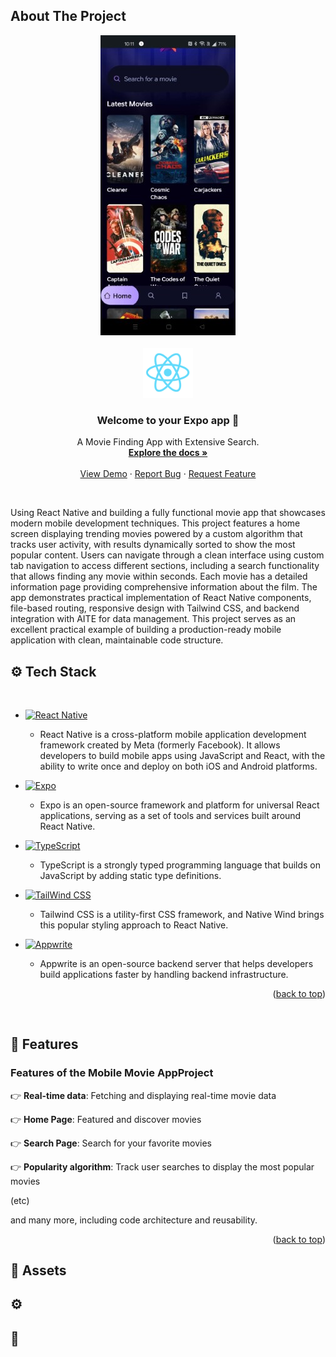 <!-- Improved compatibility of back to top link: See: https://github.com/rayanthoney/ram_movie_app/pull/73 -->

<a id="readme-top"></a>

<!-- ABOUT THE PROJECT -->

## About The Project

<!-- [![Product Name Screen Shot][product-screenshot]](https://example.com) -->

<div align="center" >
<!-- link to project -->
    <a href='-URL TO DEMO GOES HERE-'>
    <!-- link to local image -->
        <img src="assets/images/rn_movie.jpg" alt="" height=""/>
    </a>
</div>

<br>
<div align="center">
   <a href="https://github.com/rayanthoney/ram_movie_app">
    <img src="assets/images/react-logo.png" alt="Logo" width="80" height="80">
  </a>

  <h3 align="center">Welcome to your Expo app 👋</h3>

   <p align="center">
    A Movie Finding App with Extensive Search.
    <br />
    <a href="https://github.com/rayanthoney/ram_movie_app"><strong>Explore the docs »</strong></a>
    <br />
    <br />
    <a href="https://github.com/rayanthoney/ram_movie_app">View Demo</a>
    &middot;
    <a href="https://github.com/rayanthoney/ram_movie_app/issues/new?labels=bug&template=bug-report---.md">Report Bug</a>
    &middot;
    <a href="https://github.com/rayanthoney/ram_movie_app/issues/new?labels=enhancement&template=feature-request---.md">Request Feature</a>
  </p>
</div>
<br>

Using React Native and building a fully functional movie app that showcases modern mobile development techniques. This project features a home screen displaying trending movies powered by a custom algorithm that tracks user activity, with results dynamically sorted to show the most popular content. Users can navigate through a clean interface using custom tab navigation to access different sections, including a search functionality that allows finding any movie within seconds. Each movie has a detailed information page providing comprehensive information about the film. The app demonstrates practical implementation of React Native components, file-based routing, responsive design with Tailwind CSS, and backend integration with AITE for data management. This project serves as an excellent practical example of building a production-ready mobile application with clean, maintainable code structure.

<!-- Tech Stack -->

## ⚙️ Tech Stack

<br>

- [![React Native][React_Native]][React_Native-url]

  - React Native is a cross-platform mobile application development framework created by Meta (formerly Facebook). It allows developers to build mobile apps using JavaScript and React, with the ability to write once and deploy on both iOS and Android platforms.

- [![Expo][Expo]][Expo-url]

  - Expo is an open-source framework and platform for universal React applications, serving as a set of tools and services built around React Native.

- [![TypeScript][TypeScript]][TypeScript-url]

  - TypeScript is a strongly typed programming language that builds on JavaScript by adding static type definitions.

- [![TailWind CSS][Tailwind]][TailWind-url]

  - Tailwind CSS is a utility-first CSS framework, and Native Wind brings this popular styling approach to React Native.

- [![Appwrite][Appwrite]][Appwrite-url]
  - Appwrite is an open-source backend server that helps developers build applications faster by handling backend infrastructure.
    <br>

  <p align="right">(<a href="#readme-top">back to top</a>)</p>

 <!-- React Native translates your JavaScript code into native UI components, providing near-native performance while maintaining a web developer-friendly experience. -->

  <!-- It significantly simplifies React Native development by handling the complex native build environment setup, providing access to native device features through JavaScript APIs, and enabling features like over-the-air updates. Expo is officially recommended by the React Native team as the easiest way to get started with React Native development. -->

  <!-- It helps catch errors early in the development process through type checking and provides better documentation and IDE support. In React Native projects, TypeScript enhances code quality, maintainability, and team collaboration by making code behavior more predictable and self-documenting. -->

  <!-- It allows developers to use the familiar Tailwind class naming conventions directly in their React Native components. This results in consistent design systems, faster UI development, and a seamless transition for web developers coming to mobile development, as they can use the same styling paradigms they're familiar with. -->

  <!-- It provides APIs for common functionality like authentication, database, storage, and serverless functions. In React Native applications, Appwrite serves as a scalable backend solution that's easy to integrate, allowing developers to focus more on the front-end experience rather than building complex backend systems from scratch. -->
<br>

## 🔋 Features

### Features of the Mobile Movie AppProject

👉 **Real-time data**: Fetching and displaying real-time movie data

👉 **Home Page**: Featured and discover movies

👉 **Search Page**: Search for your favorite movies

👉 **Popularity algorithm**: Track user searches to display the most popular movies

(etc)

and many more, including code architecture and reusability.

<p align="right">(<a href="#readme-top">back to top</a>)</p>

## 🔗 Assets

## ⚙️

## 🚨

<!-- MARKDOWN LINKS & IMAGES -->
<!-- https://www.markdownguide.org/basic-syntax/#reference-style-links -->
<!-- [product-screenshot]: assets/images/rn_movie.jpg -->

[React_Native]: https://img.shields.io/badge/-React_Native-black?style=for-the-badge&logoColor=white&logo=react&color=61DAFB
[React_Native-url]: https://example.com/
[Expo]: https://img.shields.io/badge/-Expo-black?style=for-the-badge&logoColor=white&logo=expo&color=000020
[Expo-url]: https://example.com/
[TypeScript]: https://img.shields.io/badge/-TypeScript-black?style=for-the-badge&logoColor=white&logo=typescript&color=3178C6
[TypeScript-url]: https://example.com/
[TailWind]: https://img.shields.io/badge/-Nativewind-black?style=for-the-badge&logoColor=white&logo=tailwindcss&color=06B6D4
[TailWind-url]: https://example.com/
[Appwrite]: https://img.shields.io/badge/-Appwrite-black?style=for-the-badge&logoColor=white&logo=appwrite&color=F02E65
[Appwrite-url]: https://example.com/

<!--
# React Native Course Summary - JavaScript Mastery

Here's a summary of the YouTube video "React Native Course for Beginners in 2025" by JavaScript Mastery:

1. **React Native Value Proposition**: React Native allows developers to use 75% of their web development skills for mobile app development, with recent enhancements making it comparable to modern frameworks like Next.js.

2. **React Native Evolution**: The platform now supports advanced features like file-based routing, component-driven architecture, API routes, and React Server Components, all while improving performance significantly.

3. **Core Technologies**: The course covers React Native fundamentals, Expo framework (the officially recommended approach), file structures, routing patterns, and building a full movie application with multiple screens.

4. **Project Features**: The tutorial builds a movie app with trending movies, custom tab navigation, search functionality, and detailed movie information pages using clean, maintainable code.

5. **React Native Architecture**: Recent improvements include JSI (JavaScript Interface), Turbo Modules, and Fabric, which collectively enhance performance by optimizing communication between JavaScript and native code.

6. **Expo Framework**: Similar to what Next.js is for React, Expo simplifies React Native development by handling environment setup, providing pre-built components, and enabling over-the-air updates without App Store approvals.

7. **Component Structure**: React Native uses JavaScript with JSX syntax but replaces HTML elements with native components (Text instead of p/h tags, View instead of div) while keeping styling similar to CSS.

8. **Interactive Components**: The course demonstrates TouchableOpacity, TouchableHighlight, and other interactive elements that replace traditional web buttons, along with specialized components like FlatList for optimized scrolling performance.

9. **Project Setup**: The walkthrough shows how to initialize a React Native project with Expo, set up Tailwind CSS styling with Native Wind, and configure the development environment.

10. **Routing Implementation**: The tutorial demonstrates file-based routing similar to Next.js, where files in the app folder represent routes, and shows how to implement dynamic routes for movie details screens and tab navigation for the main application flow. -->

